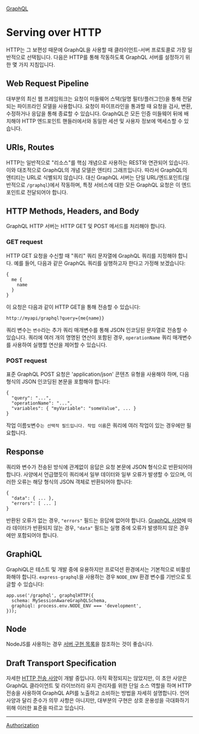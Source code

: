 [GraphQL](https://graphql.org/learn/)

# Serving over HTTP

HTTP는 그 보편성 때문에 GraphQL을 사용할 때 클라이언트-서버 프로토콜로 가장 일반적으로 선택됩니다. 다음은 HTTP를 통해 작동하도록 GraphQL 서버를 설정하기 위한 몇 가지 지침입니다.

## Web Request Pipeline

대부분의 최신 웹 프레임워크는 요청이 미들웨어 스택(일명 필터/플러그인)을 통해 전달되는 파이프라인 모델을 사용합니다. 요청이 파이프라인을 통과할 때 요청을 검사, 변환, 수정하거나 응답을 통해 종료할 수 있습니다. GraphQL은 모든 인증 미들웨어 뒤에 배치해야 HTTP 엔드포인트 핸들러에서와 동일한 세션 및 사용자 정보에 액세스할 수 있습니다.

## URIs, Routes

HTTP는 일반적으로 "리소스"를 핵심 개념으로 사용하는 REST와 연관되어 있습니다. 이와 대조적으로 GraphQL의 개념 모델은 엔티티 그래프입니다. 따라서 GraphQL의 엔티티는 URL로 식별되지 않습니다. 대신 GraphQL 서버는 단일 URL/엔드포인트(일반적으로 `/graphql`)에서 작동하며, 특정 서비스에 대한 모든 GraphQL 요청은 이 엔드포인트로 전달되어야 합니다.

## HTTP Methods, Headers, and Body

GraphQL HTTP 서버는 HTTP GET 및 POST 메서드를 처리해야 합니다.

### GET request

HTTP GET 요청을 수신할 때 "쿼리" 쿼리 문자열에 GraphQL 쿼리를 지정해야 합니다. 예를 들어, 다음과 같은 GraphQL 쿼리를 실행하고자 한다고 가정해 보겠습니다:

```
{
  me {
    name
  }
}
```

이 요청은 다음과 같이 HTTP GET을 통해 전송할 수 있습니다:

```
http://myapi/graphql?query={me{name}}
```

쿼리 변수는 `변수`라는 추가 쿼리 매개변수를 통해 JSON 인코딩된 문자열로 전송할 수 있습니다. 쿼리에 여러 개의 명명된 연산이 포함된 경우, `operationName` 쿼리 매개변수를 사용하여 실행할 연산을 제어할 수 있습니다.

### POST request

표준 GraphQL POST 요청은 'application/json' 콘텐츠 유형을 사용해야 하며, 다음 형식의 JSON 인코딩된 본문을 포함해야 합니다:

```
{
  "query": "...",
  "operationName": "...",
  "variables": { "myVariable": "someValue", ... }
}
```

작업 이름` 및 `변수`는 선택적 필드입니다. 작업 이름`은 쿼리에 여러 작업이 있는 경우에만 필요합니다.

## Response

쿼리와 변수가 전송된 방식에 관계없이 응답은 요청 본문에 JSON 형식으로 반환되어야 합니다. 사양에서 언급했듯이 쿼리에서 일부 데이터와 일부 오류가 발생할 수 있으며, 이러한 오류는 해당 형식의 JSON 객체로 반환되어야 합니다:

```
{
  "data": { ... },
  "errors": [ ... ]
}
```

반환된 오류가 없는 경우, `"errors"` 필드는 응답에 없어야 합니다. [GraphQL 사양](https://spec.graphql.org/October2021/#sec-Data)에 따라 데이터가 반환되지 않는 경우, `"data"` 필드는 실행 중에 오류가 발생하지 않은 경우에만 포함되어야 합니다.

## GraphiQL

GraphiQL은 테스트 및 개발 중에 유용하지만 프로덕션 환경에서는 기본적으로 비활성화해야 합니다. `express-graphql`을 사용하는 경우 `NODE_ENV` 환경 변수를 기반으로 토글할 수 있습니다:

```
app.use('/graphql', graphqlHTTP({
  schema: MySessionAwareGraphQLSchema,
  graphiql: process.env.NODE_ENV === 'development',
}));
```

## Node

NodeJS를 사용하는 경우 [서버 구현 목록](https://graphql.org/code/#javascript-server)을 참조하는 것이 좋습니다.

## Draft Transport Specification

자세한 [HTTP 전송 사양](https://github.com/graphql/graphql-over-http)이 개발 중입니다. 아직 확정되지는 않았지만, 이 초안 사양은 GraphQL 클라이언트 및 라이브러리 유지 관리자를 위한 단일 소스 역할을 하며 HTTP 전송을 사용하여 GraphQL API를 노출하고 소비하는 방법을 자세히 설명합니다. 언어 사양과 달리 준수가 의무 사항은 아니지만, 대부분의 구현은 상호 운용성을 극대화하기 위해 이러한 표준을 따르고 있습니다.

---

[Authorization](009_authorization.md)

